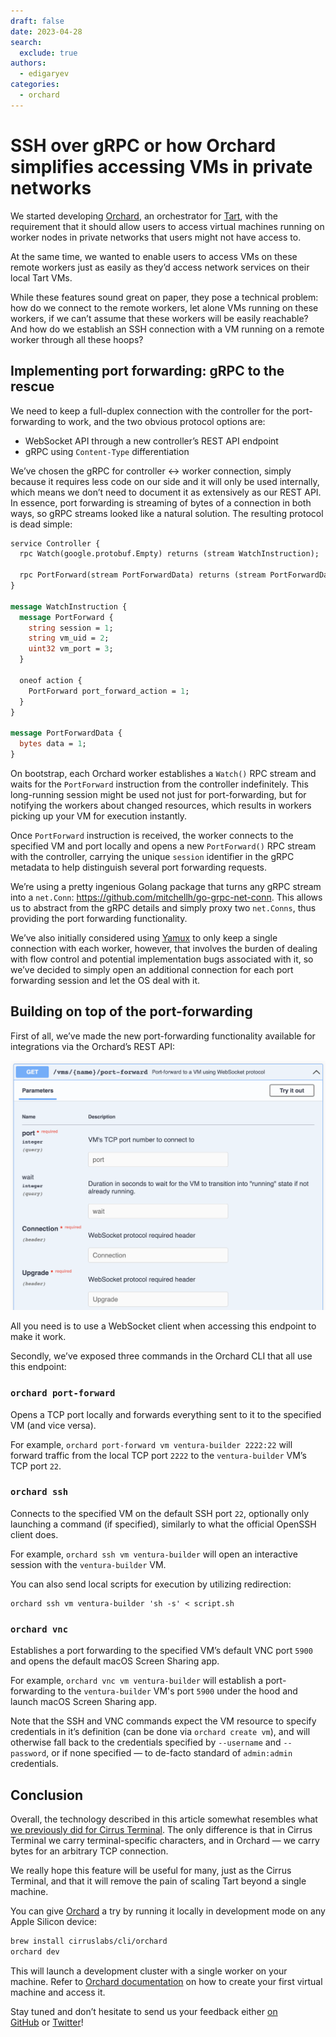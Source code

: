 ```yaml
---
draft: false
date: 2023-04-28
search:
  exclude: true
authors:
  - edigaryev
categories:
  - orchard
---
```


# SSH over gRPC or how Orchard simplifies accessing VMs in private networks

We started developing [Orchard](https://github.com/cirruslabs/orchard), an orchestrator for [Tart](https://tart.run/), with the requirement that it should allow users to access virtual machines running on worker nodes in private networks that users might not have access to.

At the same time, we wanted to enable users to access VMs on these remote workers just as easily as they’d access network services on their local Tart VMs.

While these features sound great on paper, they pose a technical problem: how do we connect to the remote workers, let alone VMs running on these workers, if we can’t assume that these workers will be easily reachable? And how do we establish an SSH connection with a VM running on a remote worker through all these hoops?

<!-- more -->

## Implementing port forwarding: gRPC to the rescue

We need to keep a full-duplex connection with the controller for the port-forwarding to work, and the two obvious protocol options are:

- WebSocket API through a new controller’s REST API endpoint
- gRPC using `Content-Type` differentiation

We’ve chosen the gRPC for controller ↔︎ worker connection, simply because it requires less code on our side and it will only be used internally, which means we don’t need to document it as extensively as our REST API. In essence, port forwarding is streaming of bytes of a connection in both ways, so gRPC streams looked like a natural solution. The resulting protocol is dead simple:

```Protobuf
service Controller {
  rpc Watch(google.protobuf.Empty) returns (stream WatchInstruction);

  rpc PortForward(stream PortForwardData) returns (stream PortForwardData);
}

message WatchInstruction {
  message PortForward {
    string session = 1;
    string vm_uid = 2;
    uint32 vm_port = 3;
  }

  oneof action {
    PortForward port_forward_action = 1;
  }
}

message PortForwardData {
  bytes data = 1;
}
```

On bootstrap, each Orchard worker establishes a `Watch()` RPC stream and waits for the `PortForward` instruction from the controller indefinitely. This long-running session might be used not just for port-forwarding, but for notifying the workers about changed resources, which results in workers picking up your VM for execution instantly.

Once `PortForward` instruction is received, the worker connects to the specified VM and port locally and opens a new `PortForward()` RPC stream with the controller, carrying the unique `session` identifier in the gRPC metadata to help distinguish several port forwarding requests.

We’re using a pretty ingenious Golang package that turns any gRPC stream into a `net.Conn`: https://github.com/mitchellh/go-grpc-net-conn. This allows us to abstract from the gRPC details and simply proxy two `net.Conns`, thus providing the port forwarding functionality.

We’ve also initially considered using [Yamux](https://github.com/hashicorp/yamux) to only keep a single connection with each worker, however, that involves the burden of dealing with flow control and potential implementation bugs associated with it, so we’ve decided to simply open an additional connection for each port forwarding session and let the OS deal with it.

## Building on top of the port-forwarding

First of all, we’ve made the new port-forwarding functionality available for integrations via the Orchard’s REST API:

![OpenAPI documentation for Orchard's port-forwarding endpoint](/assets/images/orchard-port-forwarding-api.png)

All you need is to use a WebSocket client when accessing this endpoint to make it work.

Secondly, we’ve exposed three commands in the Orchard CLI that all use this endpoint:

### `orchard port-forward`

Opens a TCP port locally and forwards everything sent to it to the specified VM (and vice versa).

For example, `orchard port-forward vm ventura-builder 2222:22` will forward traffic from the local TCP port `2222` to the `ventura-builder` VM’s TCP port `22`.

### `orchard ssh`

Connects to the specified VM on the default SSH port `22`, optionally only launching a command (if specified), similarly to what the official OpenSSH client does.

For example, `orchard ssh vm ventura-builder` will open an interactive session with the `ventura-builder` VM.

You can also send local scripts for execution by utilizing redirection:

```shell
orchard ssh vm ventura-builder 'sh -s' < script.sh
```

### `orchard vnc`

Establishes a port forwarding to the specified VM’s default VNC port `5900` and opens the default macOS Screen Sharing app.

For example, `orchard vnc vm ventura-builder` will establish a port-forwarding to the `ventura-builder` VM's port `5900` under the hood and launch macOS Screen Sharing app.

Note that the SSH and VNC commands expect the VM resource to specify credentials in it’s definition (can be done via `orchard create vm`),  and will otherwise fall back to the credentials specified by `--username` and `--password`, or if none specified — to de-facto standard of `admin:admin` credentials.

## Conclusion

Overall, the technology described in this article somewhat resembles what [we previously did for Cirrus Terminal](https://cirrus-ci.org/blog/2021/08/06/introducing-cirrus-terminal-a-simple-way-to-get-ssh-like-access-to-your-tasks/). The only difference is that in Cirrus Terminal we carry terminal-specific characters, and in Orchard — we carry bytes for an arbitrary TCP connection.

We really hope this feature will be useful for many, just as the Cirrus Terminal, and that it will remove the pain of scaling Tart beyond a single machine.

You can give [Orchard](https://github.com/cirruslabs/orchard) a try by running it locally in development mode on any Apple Silicon device:

```bash
brew install cirruslabs/cli/orchard
orchard dev
```

This will launch a development cluster with a single worker on your machine. Refer to [Orchard documentation](https://github.com/cirruslabs/orchard#creating-virtual-machines)
on how to create your first virtual machine and access it.

Stay tuned and don’t hesitate to send us your feedback either [on GitHub](https://github.com/cirruslabs/orchard) or [Twitter](https://twitter.com/cirrus_labs)!

